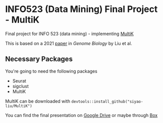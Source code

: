 # INFO523 (Data Mining) Final Project - MultiK
Final project for INFO 523 (data mining) - implementing [MultiK](https://github.com/siyao-liu/MultiK)

This is based on a 2021 [paper](https://genomebiology.biomedcentral.com/articles/10.1186/s13059-021-02445-5) in *Genome Biology* by Liu et al.

## Necessary Packages
You're going to need the following packages  
- Seurat  
- sigclust  
- MultiK  

MultiK can be downloaded with `devtools::install_github("siyao-liu/MultiK")`


You can find the final presentation on [Google Drive](https://drive.google.com/file/d/1ajBX7R_ZsI8FOYgk9-l427Ih_HfJMo58/view?usp=sharing) or maybe through [Box](https://arizona.box.com/s/b48sx3iojs30d68n5zyl86jaygxkapyq)


